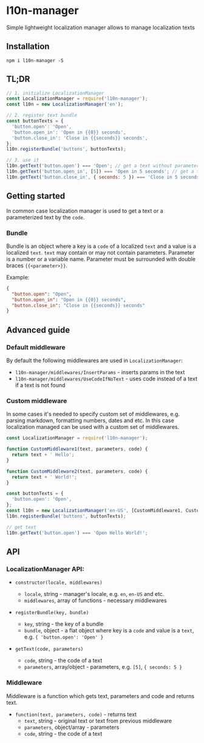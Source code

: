 # l10n-manager

Simple lightweight localization manager allows to manage localization texts

## Installation

`npm i l10n-manager -S`

## TL;DR

```javascript
// 1. initialize LocalizationManager
const LocalizationManager = require('l10n-manager');
const l10n = new LocalizationManager('en');

// 2. register text bundle
const buttonTexts = {
  'button.open': 'Open',
  'button.open_in': 'Open in {{0}} seconds',
  'button.close_in': 'Close in {{seconds}} seconds',
};
l10n.registerBundle('buttons', buttonTexts);

// 3. use it
l10n.getText('button.open') === 'Open'; // get a text without parameters
l10n.getText('button.open_in', [5]) === 'Open in 5 seconds'; // get a text with ordered parameters
l10n.getText('button.close_in', { seconds: 5 }) === 'Close in 5 seconds'; // get a text with named parameters
```

## Getting started

In common case localization manager is used to get a text or a parameterized text by the `code`.

### Bundle

Bundle is an object where a key is a `code` of a localized `text` and a value is a localized `text`.
`text` may contain or may not contain parameters.
Parameter is a number or a variable name. Parameter must be surrounded with double braces `{{<parameter>}}`. 

Example:
```json
{
  "button.open": "Open",
  "button.open_in": "Open in {{0}} seconds",
  "button.close_in": "Close in {{seconds}} seconds"
}
```

## Advanced guide

### Default middleware

By default the following middlewares are used in `LocalizationManager`:
- `l10n-manager/middlewares/InsertParams` - inserts params in the text
- `l10n-manager/middlewares/UseCodeIfNoText` - uses code instead of a text if a text is not found

### Custom middleware

In some cases it's needed to specify custom set of middlewares, e.g. parsing markdown, formatting numbers, dates and etc.
In this case localization managed can be used with a custom set of middlewares.

```javascript
const LocalizationManager = require('l10n-manager');

function CustomMiddleware1(text, parameters, code) {
  return text + ' Hello';
}

function CustomMiddleware2(text, parameters, code) {
  return text + ' World!';
}

const buttonTexts = {
  'button.open': 'Open',
};
const l10n = new LocalizationManager('en-US', [CustomMiddleware1, CustomMiddleware2]);
l10n.registerBundle('buttons', buttonTexts);

// get text
l10n.getText('button.open') === 'Open Hello World!';
```

## API

### LocalizationManager API:

- `constructor(locale, middlewares)`
  - `locale`, string - manager's locale, e.g. `en`, `en-US` and etc.
  - `middlewares`, array of functions - necessary middlewares

- `registerBundle(key, bundle)`
  - `key`, string - the key of a bundle
  - `bundle`, object - a flat object where key is a `code` and value is a `text`, e.g. `{ 'button.open': 'Open' }`

- `getText(code, parameters)`
  - `code`, string - the code of a text
  - `parameters`, array/object - parameters, e.g. `[5]`, `{ seconds: 5 }`

### Middleware

Middleware is a function which gets text, parameters and code and returns text.

- `function(text, parameters, code)` - returns text
  - `text`, string - original text or text from previous middleware
  - `parameters`, object/array - parameters
  - `code`, string - the code of a text
